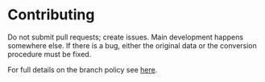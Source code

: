 # Contributing

Do not submit pull requests; create issues. Main development happens somewhere else. If there is a bug, either the original data or the conversion procedure must be fixed.

For full details on the branch policy see
[here](http://universaldependencies.org/release_checklist.html#repository-branches).
